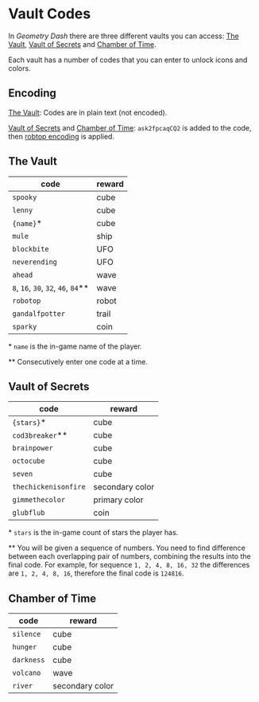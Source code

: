 # Vault Codes

In *Geometry Dash* there are three different vaults you can access: [The Vault](#the-vault),
[Vault of Secrets](#vault-of-secrets) and [Chamber of Time](#chamber-of-time).

Each vault has a number of codes that you can enter to unlock icons and colors.

## Encoding

[The Vault](#the-vault): Codes are in plain text (not encoded).

[Vault of Secrets](#vault-of-secrets) and [Chamber of Time](#chamber-of-time): `ask2fpcaqCQ2`
is added to the code, then [robtop encoding][robtop_encoding] is applied.

## The Vault

| code                                  | reward |
|---------------------------------------|--------|
| `spooky`                              | cube   |
| `lenny`                               | cube   |
| `{name}`\*                            | cube   |
| `mule`                                | ship   |
| `blockbite`                           | UFO    |
| `neverending`                         | UFO    |
| `ahead`                               | wave   |
| `8`, `16`, `30`, `32`, `46`, `84`\*\* | wave   |
| `robotop`                             | robot  |
| `gandalfpotter`                       | trail  |
| `sparky`                              | coin   |

\* `name` is the in-game name of the player.

\*\* Consecutively enter one code at a time.

## Vault of Secrets

| code                 | reward          |
|----------------------|-----------------|
| `{stars}`\*          | cube            |
| `cod3breaker`\*\*    | cube            |
| `brainpower`         | cube            |
| `octocube`           | cube            |
| `seven`              | cube            |
| `thechickenisonfire` | secondary color |
| `gimmethecolor`      | primary color   |
| `glubflub`           | coin            |

\* `stars` is the in-game count of stars the player has.

\*\* You will be given a sequence of numbers. You need to find difference between each
overlapping pair of numbers, combining the results into the final code.
For example, for sequence `1, 2, 4, 8, 16, 32` the differences are `1, 2, 4, 8, 16`,
therefore the final code is `124816`.

## Chamber of Time

| code       | reward          |
|------------|-----------------|
| `silence`  | cube            |
| `hunger`   | cube            |
| `darkness` | cube            |
| `volcano`  | wave            |
| `river`    | secondary color |

[robtop_encoding]: /topics/encoding/robtop
